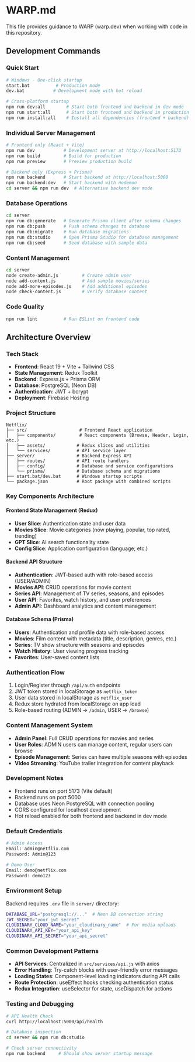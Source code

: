 # WARP.md

This file provides guidance to WARP (warp.dev) when working with code in this repository.

## Development Commands

### Quick Start
```bash
# Windows - One-click startup
start.bat          # Production mode
dev.bat           # Development mode with hot reload

# Cross-platform startup
npm run dev:all        # Start both frontend and backend in dev mode
npm run start:all      # Start both frontend and backend in production mode
npm run install:all    # Install all dependencies (frontend + backend)
```

### Individual Server Management
```bash
# Frontend only (React + Vite)
npm run dev           # Development server at http://localhost:5173
npm run build         # Build for production
npm run preview       # Preview production build

# Backend only (Express + Prisma)
npm run backend       # Start backend at http://localhost:5000
npm run backend:dev   # Start backend with nodemon
cd server && npm run dev  # Alternative backend dev mode
```

### Database Operations
```bash
cd server
npm run db:generate   # Generate Prisma client after schema changes
npm run db:push       # Push schema changes to database
npm run db:migrate    # Run database migrations
npm run db:studio     # Open Prisma Studio for database management
npm run db:seed       # Seed database with sample data
```

### Content Management
```bash
cd server
node create-admin.js         # Create admin user
node add-content.js          # Add sample movies/series
node add-more-episodes.js    # Add additional episodes
node check-content.js        # Verify database content
```

### Code Quality
```bash
npm run lint          # Run ESLint on frontend code
```

## Architecture Overview

### Tech Stack
- **Frontend**: React 19 + Vite + Tailwind CSS
- **State Management**: Redux Toolkit
- **Backend**: Express.js + Prisma ORM
- **Database**: PostgreSQL (Neon DB)
- **Authentication**: JWT + bcrypt
- **Deployment**: Firebase Hosting

### Project Structure
```
Netflix/
├── src/                    # Frontend React application
│   ├── components/         # React components (Browse, Header, Login, etc.)
│   ├── assets/            # Redux slices and utilities
│   └── services/          # API service layer
├── server/                # Backend Express API
│   ├── routes/            # API route handlers
│   ├── config/            # Database and service configurations
│   └── prisma/            # Database schema and migrations
├── start.bat/dev.bat      # Windows startup scripts
└── package.json           # Root package with combined scripts
```

### Key Components Architecture

#### Frontend State Management (Redux)
- **User Slice**: Authentication state and user data
- **Movies Slice**: Movie categories (now playing, popular, top rated, trending)
- **GPT Slice**: AI search functionality state
- **Config Slice**: Application configuration (language, etc.)

#### Backend API Structure
- **Authentication**: JWT-based auth with role-based access (USER/ADMIN)
- **Movies API**: CRUD operations for movie content
- **Series API**: Management of TV series, seasons, and episodes
- **User API**: Favorites, watch history, and user preferences
- **Admin API**: Dashboard analytics and content management

#### Database Schema (Prisma)
- **Users**: Authentication and profile data with role-based access
- **Movies**: Film content with metadata (title, description, genres, etc.)
- **Series**: TV show structure with seasons and episodes
- **Watch History**: User viewing progress tracking
- **Favorites**: User-saved content lists

### Authentication Flow
1. Login/Register through `/api/auth` endpoints
2. JWT token stored in localStorage as `netflix_token`
3. User data stored in localStorage as `netflix_user`
4. Redux store hydrated from localStorage on app load
5. Role-based routing (ADMIN → `/admin`, USER → `/browse`)

### Content Management System
- **Admin Panel**: Full CRUD operations for movies and series
- **User Roles**: ADMIN users can manage content, regular users can browse
- **Episode Management**: Series can have multiple seasons with episodes
- **Video Streaming**: YouTube trailer integration for content playback

### Development Notes
- Frontend runs on port 5173 (Vite default)
- Backend runs on port 5000
- Database uses Neon PostgreSQL with connection pooling
- CORS configured for localhost development
- Hot reload enabled for both frontend and backend in dev mode

### Default Credentials
```bash
# Admin Access
Email: admin@netflix.com
Password: Admin@123

# Demo User
Email: demo@netflix.com  
Password: demo123
```

### Environment Setup
Backend requires `.env` file in `server/` directory:
```bash
DATABASE_URL="postgresql://..."  # Neon DB connection string
JWT_SECRET="your_jwt_secret"
CLOUDINARY_CLOUD_NAME="your_cloudinary_name"  # For media uploads
CLOUDINARY_API_KEY="your_api_key"
CLOUDINARY_API_SECRET="your_api_secret"
```

### Common Development Patterns
- **API Services**: Centralized in `src/services/api.js` with axios
- **Error Handling**: Try-catch blocks with user-friendly error messages
- **Loading States**: Component-level loading indicators during API calls
- **Route Protection**: useEffect hooks checking authentication status
- **Redux Integration**: useSelector for state, useDispatch for actions

### Testing and Debugging
```bash
# API Health Check
curl http://localhost:5000/api/health

# Database inspection
cd server && npm run db:studio

# Check server connectivity
npm run backend     # Should show server startup message
```